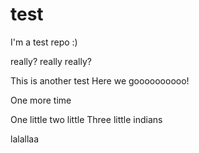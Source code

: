 # test
I'm a test repo :)

really?
really really?

This is another test
Here we goooooooooo!

One more time

One little two little
Three little indians

lalallaa
